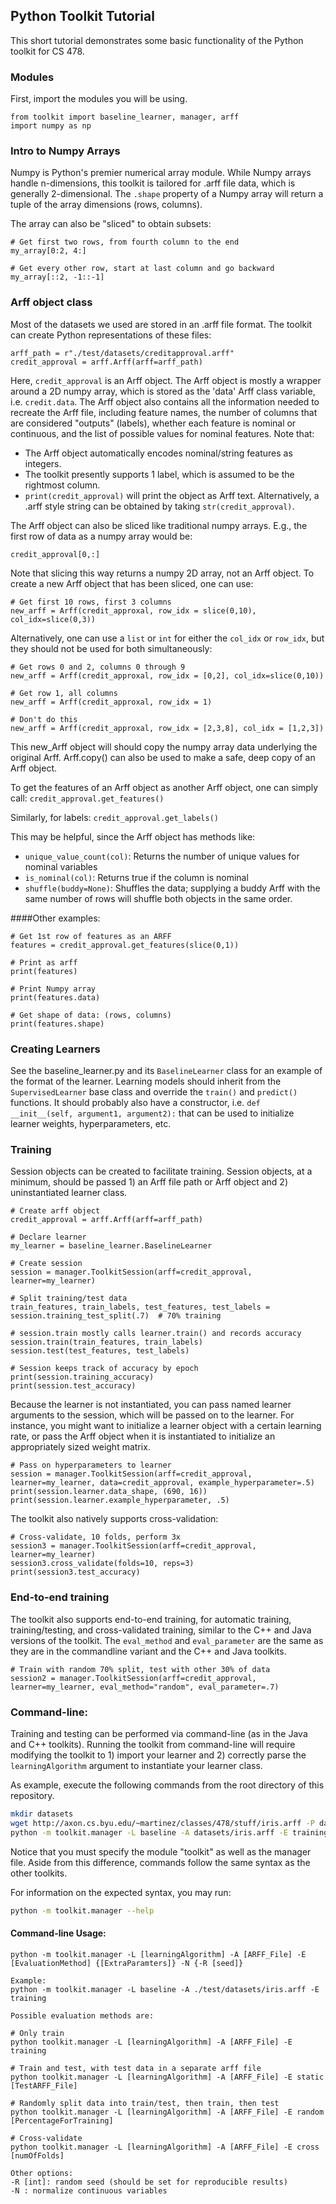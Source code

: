 ## Python Toolkit Tutorial

This short tutorial demonstrates some basic functionality of the Python toolkit for CS 478.

### Modules

First, import the modules you will be using.
```
from toolkit import baseline_learner, manager, arff
import numpy as np
```

### Intro to Numpy Arrays
Numpy is Python's premier numerical array module. While Numpy arrays handle n-dimensions, this toolkit is tailored for .arff file data, which is generally 2-dimensional. The `.shape` property of a Numpy array will return a tuple of the array dimensions (rows, columns).

The array can also be "sliced" to obtain subsets:
```
# Get first two rows, from fourth column to the end
my_array[0:2, 4:]

# Get every other row, start at last column and go backward
my_array[::2, -1::-1]
```

### Arff object class
Most of the datasets we used are stored in an .arff file format. The toolkit can create Python representations of these files:

```
arff_path = r"./test/datasets/creditapproval.arff"
credit_approval = arff.Arff(arff=arff_path)
```

Here, `credit_approval` is an Arff object. The Arff object is mostly a wrapper around a 2D numpy array, which is stored as the 'data' Arff class variable, i.e. `credit.data`. The Arff object also contains all the information needed to recreate the Arff file, including feature names, the number of columns that are considered "outputs" (labels), whether each feature is nominal or continuous, and the list of possible values for nominal features. Note that:

* The Arff object automatically encodes nominal/string features as integers. 
* The toolkit presently supports 1 label, which is assumed to be the rightmost column.
* `print(credit_approval)` will print the object as Arff text. Alternatively, a .arff style string can be obtained by taking `str(credit_approval)`.

The Arff object can also be sliced like traditional numpy arrays. E.g., the first row of data as a numpy array would be:

```
credit_approval[0,:]
```

Note that slicing this way returns a numpy 2D array, not an Arff object. To create a new Arff object that has been sliced, one can use:

```
# Get first 10 rows, first 3 columns
new_arff = Arff(credit_approxal, row_idx = slice(0,10), col_idx=slice(0,3))
```

Alternatively, one can use a `list` or `int` for either the `col_idx` or `row_idx`, but they should not be used for both simultaneously:

```
# Get rows 0 and 2, columns 0 through 9
new_arff = Arff(credit_approxal, row_idx = [0,2], col_idx=slice(0,10))

# Get row 1, all columns
new_arff = Arff(credit_approxal, row_idx = 1)

# Don't do this
new_arff = Arff(credit_approxal, row_idx = [2,3,8], col_idx = [1,2,3])
```

This new_Arff object will should copy the numpy array data underlying the original Arff. Arff.copy() can also be used to make a safe, deep copy of an Arff object.

To get the features of an Arff object as another Arff object, one can simply call:
```credit_approval.get_features()```

Similarly, for labels:
```credit_approval.get_labels()```

This may be helpful, since the Arff object has methods like:
* `unique_value_count(col)`: Returns the number of unique values for nominal variables
* `is_nominal(col)`: Returns true if the column is nominal
* `shuffle(buddy=None)`: Shuffles the data; supplying a buddy Arff with the same number of rows will shuffle both objects in the same order.

####Other examples:
```
# Get 1st row of features as an ARFF
features = credit_approval.get_features(slice(0,1))

# Print as arff
print(features)

# Print Numpy array
print(features.data)

# Get shape of data: (rows, columns)
print(features.shape)

```

### Creating Learners

See the baseline_learner.py and its `BaselineLearner` class for an example of
the format of the learner. Learning models should inherit from the `SupervisedLearner` base class and override
the `train()` and `predict()` functions. It should probably also have a constructor, i.e. `def __init__(self, argument1, argument2):` that can be used to initialize learner weights, hyperparameters, etc.

### Training
Session objects can be created to facilitate training. Session objects, at a minimum, should be passed 1) an Arff file path or Arff object and 2) uninstantiated learner class.

```
# Create arff object
credit_approval = arff.Arff(arff=arff_path)

# Declare learner
my_learner = baseline_learner.BaselineLearner

# Create session
session = manager.ToolkitSession(arff=credit_approval, learner=my_learner)

# Split training/test data
train_features, train_labels, test_features, test_labels = session.training_test_split(.7)  # 70% training

# session.train mostly calls learner.train() and records accuracy
session.train(train_features, train_labels)
session.test(test_features, test_labels)

# Session keeps track of accuracy by epoch
print(session.training_accuracy)
print(session.test_accuracy)
```

Because the learner is not instantiated, you can pass named learner arguments to the session, which will be passed on to the learner. For instance, you might want to initialize a learner object with a certain learning rate, or pass the Arff object when it is instantiated to initialize an appropriately sized weight matrix.

```
# Pass on hyperparameters to learner
session = manager.ToolkitSession(arff=credit_approval, learner=my_learner, data=credit_approval, example_hyperparameter=.5)
print(session.learner.data_shape, (690, 16))
print(session.learner.example_hyperparameter, .5)
```

The toolkit also natively supports cross-validation:

```
# Cross-validate, 10 folds, perform 3x
session3 = manager.ToolkitSession(arff=credit_approval, learner=my_learner)
session3.cross_validate(folds=10, reps=3)
print(session3.test_accuracy)
```

### End-to-end training
The toolkit also supports end-to-end training, for automatic training, training/testing, and cross-validated training, similar to the C++ and Java versions of the toolkit. The `eval_method` and `eval_parameter` are the same as they are in the commandline variant and the C++ and Java toolkits.

```
# Train with random 70% split, test with other 30% of data
session2 = manager.ToolkitSession(arff=credit_approval, learner=my_learner, eval_method="random", eval_parameter=.7)
```

### Command-line:
Training and testing can be performed via command-line (as in the Java and C++ toolkits).
Running the toolkit from command-line will require modifying the toolkit to 1) import your learner and 2) correctly parse the `learningAlgorithm` argument to instantiate your learner class.

As example, execute the following commands from the root directory of this
repository.

```bash
mkdir datasets
wget http://axon.cs.byu.edu/~martinez/classes/478/stuff/iris.arff -P datasets/
python -m toolkit.manager -L baseline -A datasets/iris.arff -E training
```

Notice that you must specify the module "toolkit" as well as the manager file. 
Aside from this difference, commands follow the same syntax as the other toolkits.

For information on the expected syntax, you may run:

```bash
python -m toolkit.manager --help
```

#### Command-line Usage: 
```
python -m toolkit.manager -L [learningAlgorithm] -A [ARFF_File] -E [EvaluationMethod] {[ExtraParamters]} -N {-R [seed]}

Example:
python -m toolkit.manager -L baseline -A ./test/datasets/iris.arff -E training

Possible evaluation methods are:

# Only train
python toolkit.manager -L [learningAlgorithm] -A [ARFF_File] -E training

# Train and test, with test data in a separate arff file
python toolkit.manager -L [learningAlgorithm] -A [ARFF_File] -E static [TestARFF_File]

# Randomly split data into train/test, then train, then test
python toolkit.manager -L [learningAlgorithm] -A [ARFF_File] -E random [PercentageForTraining]

# Cross-validate
python toolkit.manager -L [learningAlgorithm] -A [ARFF_File] -E cross [numOfFolds]

Other options:
-R [int]: random seed (should be set for reproducible results)
-N : normalize continuous variables
```